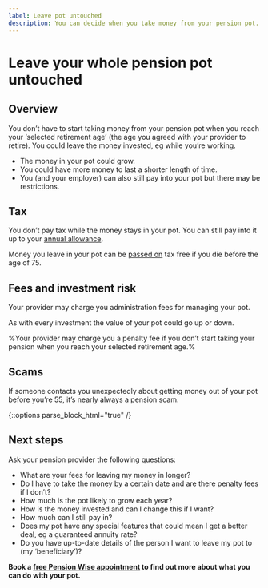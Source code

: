 ```yaml
---
label: Leave pot untouched
description: You can decide when you take money from your pension pot.
---
```

<div class="circle circle--m circle--leave-pot-untouched"></div>

# Leave your whole pension pot untouched

## Overview

You don’t have to start taking money from your pension pot when you reach your ‘selected retirement age’ (the age you agreed with your provider to retire). You could leave the money invested, eg while you’re working.

- The money in your pot could grow.
- You could have more money to last a shorter length of time.
- You (and your employer) can also still pay into your pot but there may be restrictions.

## Tax

You don’t pay tax while the money stays in your pot. You can still pay into it up to your [annual allowance](https://www.gov.uk/tax-on-your-private-pension/annual-allowance).

Money you leave in your pot can be [passed on](/when-you-die) tax free if you die before the age of 75.

## Fees and investment risk

Your provider may charge you administration fees for managing your pot.

As with every investment the value of your pot could go up or down.

%Your provider may charge you a penalty fee if you don’t start taking your pension when you reach your selected retirement age.%

## Scams

If someone contacts you unexpectedly about getting money out of your pot before you’re 55, it’s nearly always a pension scam.

{::options parse_block_html="true" /}
<div class="next-steps next-steps--leave-pot-untouched">

## Next steps

Ask your pension provider the following questions:

- What are your fees for leaving my money in longer?
- Do I have to take the money by a certain date and are there penalty fees if I don’t?
- How much is the pot likely to grow each year?
- How is the money invested and can I change this if I want?
- How much can I still pay in?
- Does my pot have any special features that could mean I get a better deal, eg a guaranteed annuity rate?
- Do you have up-to-date details of the person I want to leave my pot to (my ‘beneficiary’)?

**Book a [free Pension Wise appointment](/appointments) to find out more about what you can do with your pot.**

</div>
